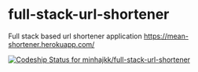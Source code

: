 full-stack-url-shortener
========================

Full stack based url shortener application https://mean-shortener.herokuapp.com/


[ ![Codeship Status for minhajkk/full-stack-url-shortener](https://www.codeship.io/projects/19d77660-4756-0132-9288-5e3a5bfdbad5/status)](https://www.codeship.io/projects/45584)
